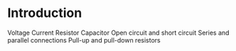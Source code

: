 # Introduction

Voltage
Current
Resistor
Capacitor
Open circuit and short circuit
Series and parallel connections
Pull-up and pull-down resistors